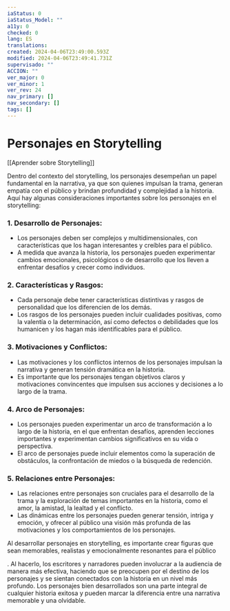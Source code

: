 ```yaml
---
iaStatus: 0
iaStatus_Model: ""
a11y: 0
checked: 0
lang: ES
translations: 
created: 2024-04-06T23:49:00.593Z
modified: 2024-04-06T23:49:41.731Z
supervisado: ""
ACCION: ""
ver_major: 0
ver_minor: 1
ver_rev: 24
nav_primary: []
nav_secondary: []
tags: []
---
```

# Personajes en Storytelling

[[Aprender sobre Storytelling]]

Dentro del contexto del storytelling, los personajes desempeñan un papel fundamental en la narrativa, ya que son quienes impulsan la trama, generan empatía con el público y brindan profundidad y complejidad a la historia. Aquí hay algunas consideraciones importantes sobre los personajes en el storytelling:

### 1. Desarrollo de Personajes:

- Los personajes deben ser complejos y multidimensionales, con características que los hagan interesantes y creíbles para el público.
- A medida que avanza la historia, los personajes pueden experimentar cambios emocionales, psicológicos o de desarrollo que los lleven a enfrentar desafíos y crecer como individuos.

### 2. Características y Rasgos:

- Cada personaje debe tener características distintivas y rasgos de personalidad que los diferencien de los demás.
- Los rasgos de los personajes pueden incluir cualidades positivas, como la valentía o la determinación, así como defectos o debilidades que los humanicen y los hagan más identificables para el público.

### 3. Motivaciones y Conflictos:

- Las motivaciones y los conflictos internos de los personajes impulsan la narrativa y generan tensión dramática en la historia.
- Es importante que los personajes tengan objetivos claros y motivaciones convincentes que impulsen sus acciones y decisiones a lo largo de la trama.

### 4. Arco de Personajes:

- Los personajes pueden experimentar un arco de transformación a lo largo de la historia, en el que enfrentan desafíos, aprenden lecciones importantes y experimentan cambios significativos en su vida o perspectiva.
- El arco de personajes puede incluir elementos como la superación de obstáculos, la confrontación de miedos o la búsqueda de redención.

### 5. Relaciones entre Personajes:

- Las relaciones entre personajes son cruciales para el desarrollo de la trama y la exploración de temas importantes en la historia, como el amor, la amistad, la lealtad y el conflicto.
- Las dinámicas entre los personajes pueden generar tensión, intriga y emoción, y ofrecer al público una visión más profunda de las motivaciones y los comportamientos de los personajes.

Al desarrollar personajes en storytelling, es importante crear figuras que sean memorables, realistas y emocionalmente resonantes para el público

. Al hacerlo, los escritores y narradores pueden involucrar a la audiencia de manera más efectiva, haciendo que se preocupen por el destino de los personajes y se sientan conectados con la historia en un nivel más profundo. Los personajes bien desarrollados son una parte integral de cualquier historia exitosa y pueden marcar la diferencia entre una narrativa memorable y una olvidable.